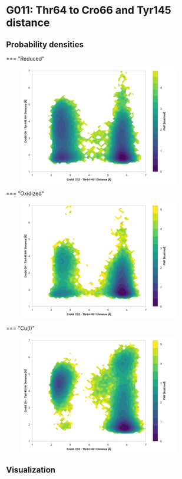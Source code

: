 # G011: Thr64 to Cro66 and Tyr145 distance

## Probability densities

=== "Reduced"
    <figure markdown>
    ![](./g013-pes-reduced.png)
    </figure>

=== "Oxidized"
    <figure markdown>
    ![](./g013-pes-oxidized.png)
    </figure>

=== "Cu(I)"
    <figure markdown>
    ![](./g013-pes-cu.png)
    </figure>

## Visualization

<div id="reduced-view" class="mol-container"></div>
<script>
document.addEventListener('DOMContentLoaded', (event) => {
    const viewer = molstar.Viewer.create('reduced-view', {
        layoutIsExpanded: false,
        layoutShowControls: false,
        layoutShowRemoteState: false,
        layoutShowSequence: true,
        layoutShowLog: false,
        layoutShowLeftPanel: false,
        viewportShowExpand: true,
        viewportShowSelectionMode: true,
        viewportShowAnimation: false,
        pdbProvider: 'rcsb',
    }).then(viewer => {
        // viewer.loadStructureFromUrl("/analysis/005-rogfp-glh-md/data/traj/frame_106403.pdb", "pdb");
        viewer.loadSnapshotFromUrl("/misc/002-molstar-states/reduced-example.molj", "molj");
    });
});
</script>
